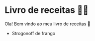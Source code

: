 # Livro de receitas :woman_cook:

Ola! Bem vindo ao meu livro de receitas :clap:

- Strogonoff de frango